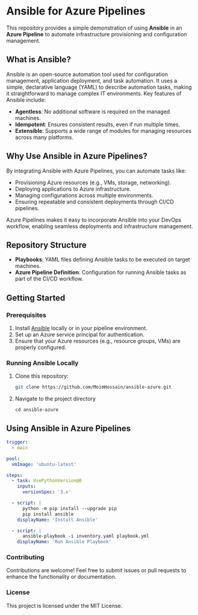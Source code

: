 # Ansible for Azure Pipelines

This repository provides a simple demonstration of using **Ansible** in an **Azure Pipeline** to automate infrastructure provisioning and configuration management.

## What is Ansible?

Ansible is an open-source automation tool used for configuration management, application deployment, and task automation. It uses a simple, declarative language (YAML) to describe automation tasks, making it straightforward to manage complex IT environments. Key features of Ansible include:

- **Agentless**: No additional software is required on the managed machines.
- **Idempotent**: Ensures consistent results, even if run multiple times.
- **Extensible**: Supports a wide range of modules for managing resources across many platforms.

## Why Use Ansible in Azure Pipelines?

By integrating Ansible with Azure Pipelines, you can automate tasks like:

- Provisioning Azure resources (e.g., VMs, storage, networking).
- Deploying applications to Azure infrastructure.
- Managing configurations across multiple environments.
- Ensuring repeatable and consistent deployments through CI/CD pipelines.

Azure Pipelines makes it easy to incorporate Ansible into your DevOps workflow, enabling seamless deployments and infrastructure management.

## Repository Structure

- **Playbooks**: YAML files defining Ansible tasks to be executed on target machines.
- **Azure Pipeline Definition**: Configuration for running Ansible tasks as part of the CI/CD workflow.

## Getting Started

### Prerequisites

1. Install [Ansible](https://docs.ansible.com/ansible/latest/installation_guide/index.html) locally or in your pipeline environment.
2. Set up an Azure service principal for authentication.
3. Ensure that your Azure resources (e.g., resource groups, VMs) are properly configured.

### Running Ansible Locally

1. Clone this repository:
   ```bash
   git clone https://github.com/MoimHossain/ansible-azure.git


2. Navigate to the project directory
   ```
   cd ansible-azure
   ```
## Using Ansible in Azure Pipelines

```yaml
trigger:
  - main

pool:
  vmImage: 'ubuntu-latest'

steps:
  - task: UsePythonVersion@0
    inputs:
      versionSpec: '3.x'

  - script: |
      python -m pip install --upgrade pip
      pip install ansible
    displayName: 'Install Ansible'

  - script: |
      ansible-playbook -i inventory.yaml playbook.yml
    displayName: 'Run Ansible Playbook'
```

### Contributing
Contributions are welcome! Feel free to submit issues or pull requests to enhance the functionality or documentation.

### License
This project is licensed under the MIT License.

